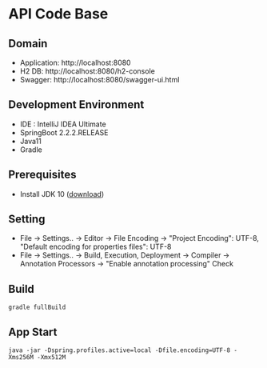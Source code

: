 # API Code Base

## Domain
- Application: http://localhost:8080
- H2 DB: http://localhost:8080/h2-console
- Swagger: http://localhost:8080/swagger-ui.html

## Development Environment 
* IDE : IntelliJ IDEA Ultimate
* SpringBoot 2.2.2.RELEASE
* Java11
* Gradle

## Prerequisites
- Install JDK 10 ([download](https://www.oracle.com/java/technologies/java-archive-javase11-downloads.html))

## Setting
- File -> Settings.. -> Editor -> File Encoding -> "Project Encoding": UTF-8, "Default encoding for properties files": UTF-8
- File -> Settings.. -> Build, Execution, Deployment -> Compiler -> Annotation Processors -> "Enable annotation processing" Check

## Build
```
gradle fullBuild
```

## App Start
```
java -jar -Dspring.profiles.active=local -Dfile.encoding=UTF-8 -Xms256M -Xmx512M
```